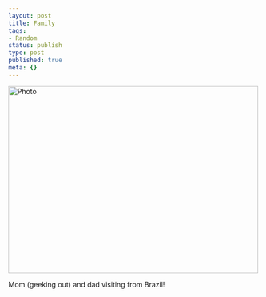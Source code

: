 ```yaml
---
layout: post
title: Family
tags:
- Random
status: publish
type: post
published: true
meta: {}
---
```

<div class='posterous_autopost'><div class='p_embed p_image_embed'> <a href="http://getfile9.posterous.com/getfile/files.posterous.com/fzero/hWwxAdiZOZ93WWcrglH7mvn3OvQqYmZLdHl3wjT4YWixC0q1KRxRQuiCfxeI/photo.jpeg"><img alt="Photo" height="375" src="http://getfile0.posterous.com/getfile/files.posterous.com/fzero/KEcBbS0CnwoxFeVkPcYYEMravyowRoSVbPEIIBaLdXSG27wUNImfh6tuWP2F/photo.jpeg.scaled.500.jpg" width="500" /></a> </div> <p>Mom (geeking out) and dad visiting from Brazil!</p></div>
